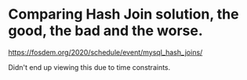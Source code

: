 # Comparing Hash Join solution, the good, the bad and the worse.

https://fosdem.org/2020/schedule/event/mysql_hash_joins/

Didn't end up viewing this due to time constraints.
